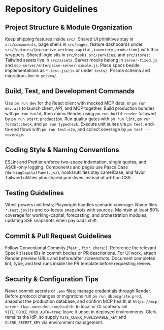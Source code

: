 ﻿# Repository Guidelines

## Project Structure & Module Organization
Keep shipping features inside `src/`. Shared UI primitives stay in `src/components`, page shells in `src/pages`, feature dashboards under `src/features/{executive,working-capital,inventory,production}` with thin wrappers. Shared logic sits in `src/hooks`, `src/services`, and `src/stores`; Tailwind assets live in `src/assets`. Server mocks belong in `server-fixed.js` and `mcp-server/enterprise-server-simple.js`. Place specs beside implementations as `*.test.jsx|ts` or under `tests/`. Prisma schema and migrations live in `prisma/`.

## Build, Test, and Development Commands
Use `pm run dev` for the React client with mocked MCP data, or `pm run dev:all` to launch client, API, and MCP together. Build production bundles with `pm run build`, then mimic Render using `pm run build:render` followed by `pm run start:production`. Run quality gates with `pm run lint`, `pm run format:check`, and `pm run typecheck`. Execute unit suites via `pm test`, end-to-end flows with `pm run test:e2e`, and collect coverage by `pm test --coverage`.

## Coding Style & Naming Conventions
ESLint and Prettier enforce two-space indentation, single quotes, and ASCII-only logging. Components and pages use PascalCase (`WorkingCapitalPanel.jsx`), hooks/utilities stay camelCase, and favor Tailwind utilities plus shared primitives instead of ad-hoc CSS.

## Testing Guidelines
Vitest powers unit tests; Playwright handles scenario coverage. Name files `*.test.jsx|ts` and co-locate snapshots with sources. Maintain at least 80% coverage for working-capital, forecasting, and orchestration modules, updating SSE snapshots when payloads shift.

## Commit & Pull Request Guidelines
Follow Conventional Commits (`feat:`, `fix:`, `chore:`). Reference the relevant SpecKit issue IDs in commit bodies or PR descriptions. For UI work, attach Render preview URLs and before/after screenshots. Document completed lint, type, and test runs inside the PR template before requesting review.

## Security & Configuration Tips
Never commit secrets or `.env` files; manage credentials through Render. Before protocol changes or migrations run `pm run db:migrate:prod`, snapshot the production database, and confirm MCP health at `https://mcp-server-tkyu.onrender.com/health`. In local or CI contexts set `VITE_FORCE_MOCK_AUTH=true`; leave it unset in deployed environments. Clerk remains the IdP, so supply `VITE_CLERK_PUBLISHABLE_KEY` and `CLERK_SECRET_KEY` via environment management.
